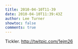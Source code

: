 ```yaml
---
title: 2010-04-10T11-39
date: 2010-04-10T11:39:43Z
author: Lee Turner
showtoc: false
comments: true
---
```


Tickler.  http://twitpic.com/1ejm26

